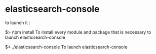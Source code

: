 elasticsearch-console
=====================

to launch it :

$> npm install
To install every module and package that is necessary to launch elasticsearch-console

$> ./elasticsearch-console 
To launch elasticsearch-console
